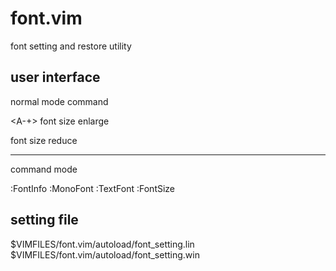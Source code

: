 # font.vim

font setting and restore utility

## user interface

normal mode command

<A-+>
	font size enlarge

<A-->
	font size reduce

----------------------------------

command mode

:FontInfo
:MonoFont
:TextFont
:FontSize

## setting file

$VIMFILES/font.vim/autoload/font_setting.lin
$VIMFILES/font.vim/autoload/font_setting.win
